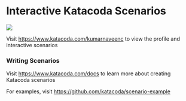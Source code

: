 # Interactive Katacoda Scenarios

[![](http://shields.katacoda.com/katacoda/kumarnaveenc/count.svg)](https://www.katacoda.com/kumarnaveenc "Get your profile on Katacoda.com")

Visit https://www.katacoda.com/kumarnaveenc to view the profile and interactive scenarios

### Writing Scenarios
Visit https://www.katacoda.com/docs to learn more about creating Katacoda scenarios

For examples, visit https://github.com/katacoda/scenario-example
